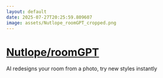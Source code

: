 ```yaml
---
layout: default
date: 2025-07-27T20:25:59.809607
image: assets/Nutlope_roomGPT_cropped.png
---
```


# [Nutlope/roomGPT](https://github.com/Nutlope/roomGPT)

AI redesigns your room from a photo, try new styles instantly
